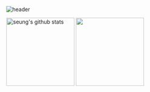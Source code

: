 ![header](https://capsule-render.vercel.app/api?type=transparent&color=auto&height=30&section=header&text=Hi \:\)&fontSize=30)


<!--
**joseunghui/joseunghui** is a ✨ _special_ ✨ repository because its `README.md` (this file) appears on your GitHub profile.

Here are some ideas to get you started:

- 🔭 I’m currently working on ...
- 🌱 I’m currently learning ...
- 👯 I’m looking to collaborate on ...
- 🤔 I’m looking for help with ...
- 💬 Ask me about ...
- 📫 How to reach me: ...
- 😄 Pronouns: ...
- ⚡ Fun fact: ...
-->
<a href="https://github.com/joseunghui"><img align="center" style="height:180px" src="https://github-readme-stats.vercel.app/api?username=joseunghui&show_icons=true&include_all_commits=true&theme=nord&hide_border=true" alt="seung's github stats" /></a>
<a href="https://github.com/joseunghui"><img align="center" style="height:180px" src="https://github-readme-stats.vercel.app/api/top-langs/?username=joseunghui&layout=compact&theme=nord&hide_border=true" /></a> 
